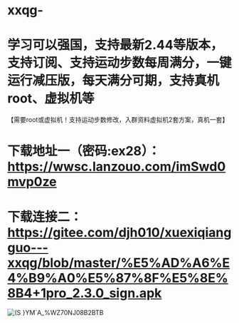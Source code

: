 # xxqg-
# 学习可以强国，支持最新2.44等版本，支持订阅、支持运动步数每周满分，一键运行减压版，每天满分可期，支持真机root、虚拟机等
【需要root或虚拟机！支持运动步数修改，入群资料虚拟机2套方案，真机一套】
# 下载地址一（密码:ex28）：https://wwsc.lanzouo.com/imSwd0mvp0ze
# 下载连接二：https://gitee.com/djh010/xuexiqiangguo---xxqg/blob/master/%E5%AD%A6%E4%B9%A0%E5%87%8F%E5%8E%8B4+1pro_2.3.0_sign.apk
![(S }YM`A_%WZ70NJ08B2BTB](https://user-images.githubusercontent.com/108164947/216269289-ea538e7b-30d7-4115-9be4-4f246e7e317d.jpg)
